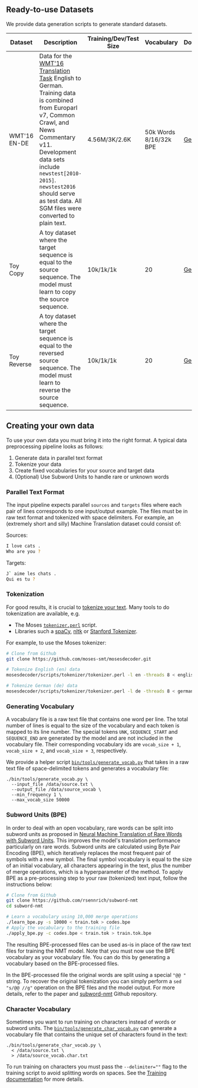 ## Ready-to-use Datasets

We provide data generation scripts to generate standard datasets.

| Dataset | Description | Training/Dev/Test Size | Vocabulary | Download |
| --- | --- | --- | --- | --- |
| WMT'16 EN-DE | Data for the [WMT'16 Translation Task](http://www.statmt.org/wmt16/translation-task.html) English to German. Training data is combined from Europarl v7, Common Crawl, and News Commentary v11. Development data sets include `newstest[2010-2015]`. `newstest2016` should serve as test data. All SGM files were converted to plain text.  | 4.56M/3K/2.6K | 50k Words <br/> 8/16/32k BPE| [Generate](https://github.com/dennybritz/seq2seq/blob/master/bin/data/wmt16_en_de.sh) |
| Toy Copy | A toy dataset where the target sequence is equal to the source sequence. The model must learn to copy the source sequence. | 10k/1k/1k | 20 | [Generate](https://github.com/dennybritz/seq2seq/blob/master/bin/data/toy.sh) |
| Toy Reverse | A toy dataset where the target sequence is equal to the reversed source sequence. The model must learn to reverse the source sequence. | 10k/1k/1k | 20 | [Generate](https://github.com/dennybritz/seq2seq/blob/master/bin/data/toy.sh) |

## Creating your own data

To use your own data you must bring it into the right format. A typical data preprocessing pipeline looks as follows:

1. Generate data in parallel text format
2. Tokenize your data
3. Create fixed vocabularies for your source and target data
4. (Optional) Use Subword Units to handle rare or unknown words

### Parallel Text Format

The input pipeline expects parallel `sources` and `targets` files where each pair of lines corresponds to one input/output example. The files must be in raw text format and tokenized with space delimiters. For example, an (extremely short and silly) Machine Translation dataset could consist of:

Sources:

```bash
I love cats .
Who are you ?
```

Targets:

```bash
J` aime les chats .
Qui es tu ?
```

### Tokenization

For good results, it is crucial to [tokenize your text](http://nlp.stanford.edu/IR-book/html/htmledition/tokenization-1.html). Many tools to do tokenization are available, e.g.

- The Moses [`tokenizer.perl`](https://github.com/moses-smt/mosesdecoder/blob/master/scripts/tokenizer/tokenizer.perl) script.
- Libraries such a [spaCy](https://spacy.io/docs/usage/processing-text), [nltk](http://www.nltk.org/api/nltk.tokenize.html) or [Stanford Tokenizer](http://nlp.stanford.edu/software/tokenizer.shtml).

For example, to use the Moses tokenizer:

```bash
# Clone from Github
git clone https://github.com/moses-smt/mosesdecoder.git

# Tokenize English (en) data
mosesdecoder/scripts/tokenizer/tokenizer.perl -l en -threads 8 < english_data > english_data.tok

# Tokenize German (de) data
mosesdecoder/scripts/tokenizer/tokenizer.perl -l de -threads 8 < german_data > german_data.tok
```

### Generating Vocabulary

A vocabulary file is a raw text file that contains one word per line. The total number of lines is equal to the size of the vocabulary and each token is mapped to its line number. The special tokens `UNK`, `SEQUENCE_START` and `SEQUENCE_END` are generated by the model and are not included in the vocabulary file. Their corresponding vocabulary ids are `vocab_size + 1`, `vocab_size + 2`, and `vocab_size + 3`, respectively.

We provide a helper script [`bin/tools/generate_vocab.py`](https://github.com/dennybritz/seq2seq/blob/master/bin/tools/generate_vocab.py) that takes in a raw text file of space-delimited tokens and generates a vocabulary file:

```shell
./bin/tools/generate_vocab.py \
  --input_file /data/source.txt \
  --output_file /data/source_vocab \
  --min_frequency 1 \
  --max_vocab_size 50000
```

### Subword Units (BPE)

In order to deal with an open vocabulary, rare words can be split into subword units as proposed in [Neural Machine Translation of Rare Words with Subword Units](http://arxiv.org/abs/1508.07909). This improves the model's translation performance particularly on rare words. Subword units are calculated using Byte Pair Encoding (BPE), which iteratively replaces the most frequent pair of symbols with a new symbol. The final symbol vocabulary is equal to the size of an initial vocabulary, all characters appearing in the text, plus the number of merge operations, which is a hyperparameter of the method. To apply BPE as a pre-processing step to your raw (tokenized) text input, follow the instructions below:

```bash
# Clone from Github
git clone https://github.com/rsennrich/subword-nmt
cd subword-nmt

# Learn a vocabulary using 10,000 merge operations
./learn_bpe.py -s 10000 < train.tok > codes.bpe
# Apply the vocabulary to the training file
./apply_bpe.py -c codes.bpe < train.tok > train.tok.bpe
```

The resulting BPE-processed files can be used as-is in place of the raw text files for training the NMT model. Note that you must now use the BPE vocabulary as your vocabulary file. You can do this by generating a vocabulary based on the BPE-processed files.

In the BPE-processed file the original words are split using a special `"@@ "` string. To recover the original tokenization you can simply perform a `sed "s/@@ //g"` operation on the BPE files and the model output. For more details, refer to the paper and [subword-nmt](https://github.com/rsennrich/subword-nmt) Github repository.


### Character Vocabulary

Sometimes you want to run training on characters instead of words or subword units. The [`bin/tools/generate_char_vocab.py`](https://github.com/dennybritz/seq2seq/blob/master/bin/tools/generate_char_vocab.py) can generate a vocabulary file that contains the unique set of characters found in the text:

```shell
./bin/tools/generate_char_vocab.py \
  < /data/source.txt \
  > /data/source_vocab.char.txt
```

To run training on characters you must pass the `--delimiter=""` flag to the training script to avoid splitting words on spaces. See the [Training documentation](training.md) for more details.

